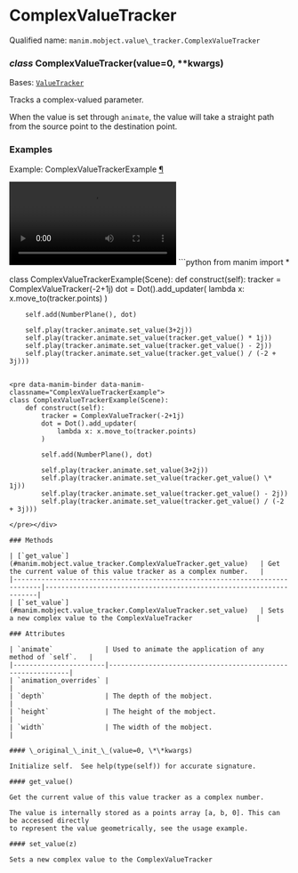 # ComplexValueTracker

Qualified name: `manim.mobject.value\_tracker.ComplexValueTracker`

### *class* ComplexValueTracker(value=0, \*\*kwargs)

Bases: [`ValueTracker`](manim.mobject.value_tracker.ValueTracker.md#manim.mobject.value_tracker.ValueTracker)

Tracks a complex-valued parameter.

When the value is set through `animate`, the value will take a straight path from the
source point to the destination point.

### Examples

<div id="complexvaluetrackerexample" class="admonition admonition-manim-example">
<p class="admonition-title">Example: ComplexValueTrackerExample <a class="headerlink" href="#complexvaluetrackerexample">¶</a></p><video
    class="manim-video"
    controls
    loop
    autoplay
    src="./ComplexValueTrackerExample-1.mp4">
</video>
```python
from manim import *

class ComplexValueTrackerExample(Scene):
    def construct(self):
        tracker = ComplexValueTracker(-2+1j)
        dot = Dot().add_updater(
            lambda x: x.move_to(tracker.points)
        )

        self.add(NumberPlane(), dot)

        self.play(tracker.animate.set_value(3+2j))
        self.play(tracker.animate.set_value(tracker.get_value() * 1j))
        self.play(tracker.animate.set_value(tracker.get_value() - 2j))
        self.play(tracker.animate.set_value(tracker.get_value() / (-2 + 3j)))
```

<pre data-manim-binder data-manim-classname="ComplexValueTrackerExample">
class ComplexValueTrackerExample(Scene):
    def construct(self):
        tracker = ComplexValueTracker(-2+1j)
        dot = Dot().add_updater(
            lambda x: x.move_to(tracker.points)
        )

        self.add(NumberPlane(), dot)

        self.play(tracker.animate.set_value(3+2j))
        self.play(tracker.animate.set_value(tracker.get_value() \* 1j))
        self.play(tracker.animate.set_value(tracker.get_value() - 2j))
        self.play(tracker.animate.set_value(tracker.get_value() / (-2 + 3j)))

</pre></div>

### Methods

| [`get_value`](#manim.mobject.value_tracker.ComplexValueTracker.get_value)   | Get the current value of this value tracker as a complex number.   |
|-----------------------------------------------------------------------------|--------------------------------------------------------------------|
| [`set_value`](#manim.mobject.value_tracker.ComplexValueTracker.set_value)   | Sets a new complex value to the ComplexValueTracker                |

### Attributes

| `animate`             | Used to animate the application of any method of `self`.   |
|-----------------------|------------------------------------------------------------|
| `animation_overrides` |                                                            |
| `depth`               | The depth of the mobject.                                  |
| `height`              | The height of the mobject.                                 |
| `width`               | The width of the mobject.                                  |

#### \_original_\_init_\_(value=0, \*\*kwargs)

Initialize self.  See help(type(self)) for accurate signature.

#### get_value()

Get the current value of this value tracker as a complex number.

The value is internally stored as a points array [a, b, 0]. This can be accessed directly
to represent the value geometrically, see the usage example.

#### set_value(z)

Sets a new complex value to the ComplexValueTracker
